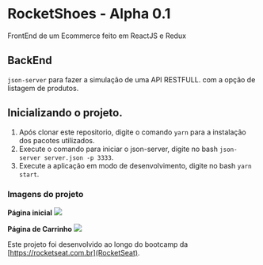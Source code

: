 # RocketShoes - Alpha 0.1
FrontEnd de um Ecommerce feito em ReactJS e Redux

## BackEnd

```json-server``` para fazer a simulação de uma API RESTFULL. com a opção de listagem de produtos.

## Inicializando o projeto.

1. Após clonar este repositorio, digite o comando ```yarn``` para a instalação dos pacotes utilizados.
2. Execute o comando para iniciar o json-server, digite no bash ```json-server server.json -p 3333```.
3. Execute a aplicação em modo de desenvolvimento, digite no bash ```yarn start```. 


### Imagens do projeto
**Página inicial**
![](https://i.imgur.com/NfUz5FP.png)

**Página de Carrinho**
![](https://i.imgur.com/BwVXm7u.png)


Este projeto foi desenvolvido ao longo do bootcamp da [https://rocketseat.com.br](RocketSeat).
